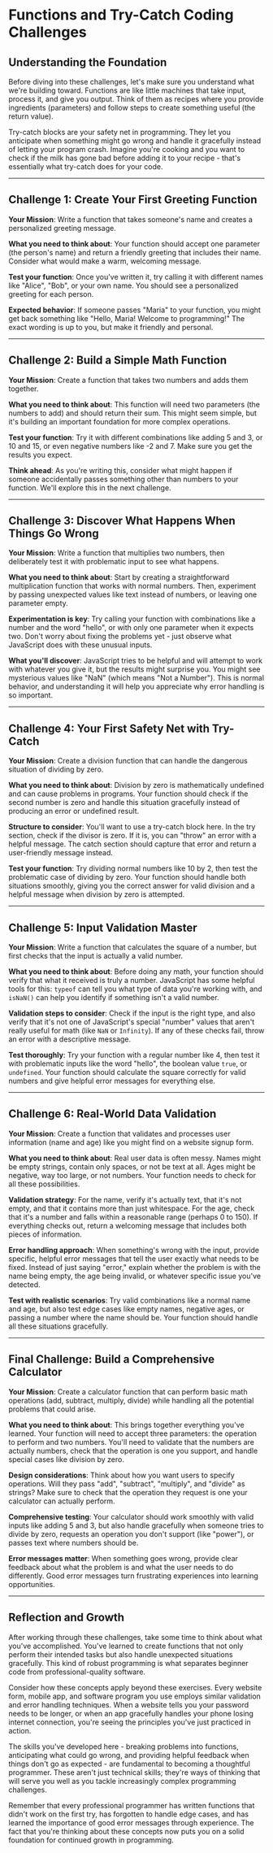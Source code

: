 # Functions and Try-Catch Coding Challenges

## Understanding the Foundation

Before diving into these challenges, let's make sure you understand what we're building toward. Functions are like little machines that take input, process it, and give you output. Think of them as recipes where you provide ingredients (parameters) and follow steps to create something useful (the return value).
 
Try-catch blocks are your safety net in programming. They let you anticipate when something might go wrong and handle it gracefully instead of letting your program crash. Imagine you're cooking and you want to check if the milk has gone bad before adding it to your recipe - that's essentially what try-catch does for your code.

---

## Challenge 1: Create Your First Greeting Function
**Your Mission**: Write a function that takes someone's name and creates a personalized greeting message.

**What you need to think about**: Your function should accept one parameter (the person's name) and return a friendly greeting that includes their name. Consider what would make a warm, welcoming message.

**Test your function**: Once you've written it, try calling it with different names like "Alice", "Bob", or your own name. You should see a personalized greeting for each person.

**Expected behavior**: If someone passes "Maria" to your function, you might get back something like "Hello, Maria! Welcome to programming!" The exact wording is up to you, but make it friendly and personal.

---

## Challenge 2: Build a Simple Math Function
**Your Mission**: Create a function that takes two numbers and adds them together.

**What you need to think about**: This function will need two parameters (the numbers to add) and should return their sum. This might seem simple, but it's building an important foundation for more complex operations.

**Test your function**: Try it with different combinations like adding 5 and 3, or 10 and 15, or even negative numbers like -2 and 7. Make sure you get the results you expect.

**Think ahead**: As you're writing this, consider what might happen if someone accidentally passes something other than numbers to your function. We'll explore this in the next challenge.

---

## Challenge 3: Discover What Happens When Things Go Wrong
**Your Mission**: Write a function that multiplies two numbers, then deliberately test it with problematic input to see what happens.

**What you need to think about**: Start by creating a straightforward multiplication function that works with normal numbers. Then, experiment by passing unexpected values like text instead of numbers, or leaving one parameter empty.

**Experimentation is key**: Try calling your function with combinations like a number and the word "hello", or with only one parameter when it expects two. Don't worry about fixing the problems yet - just observe what JavaScript does with these unusual inputs.

**What you'll discover**: JavaScript tries to be helpful and will attempt to work with whatever you give it, but the results might surprise you. You might see mysterious values like "NaN" (which means "Not a Number"). This is normal behavior, and understanding it will help you appreciate why error handling is so important.

---

## Challenge 4: Your First Safety Net with Try-Catch
**Your Mission**: Create a division function that can handle the dangerous situation of dividing by zero.

**What you need to think about**: Division by zero is mathematically undefined and can cause problems in programs. Your function should check if the second number is zero and handle this situation gracefully instead of producing an error or undefined result.

**Structure to consider**: You'll want to use a try-catch block here. In the try section, check if the divisor is zero. If it is, you can "throw" an error with a helpful message. The catch section should capture that error and return a user-friendly message instead.

**Test your function**: Try dividing normal numbers like 10 by 2, then test the problematic case of dividing by zero. Your function should handle both situations smoothly, giving you the correct answer for valid division and a helpful message when division by zero is attempted.

---

## Challenge 5: Input Validation Master
**Your Mission**: Write a function that calculates the square of a number, but first checks that the input is actually a valid number.

**What you need to think about**: Before doing any math, your function should verify that what it received is truly a number. JavaScript has some helpful tools for this: `typeof` can tell you what type of data you're working with, and `isNaN()` can help you identify if something isn't a valid number.

**Validation steps to consider**: Check if the input is the right type, and also verify that it's not one of JavaScript's special "number" values that aren't really useful for math (like `NaN` or `Infinity`). If any of these checks fail, throw an error with a descriptive message.

**Test thoroughly**: Try your function with a regular number like 4, then test it with problematic inputs like the word "hello", the boolean value `true`, or `undefined`. Your function should calculate the square correctly for valid numbers and give helpful error messages for everything else.

---

## Challenge 6: Real-World Data Validation
**Your Mission**: Create a function that validates and processes user information (name and age) like you might find on a website signup form.

**What you need to think about**: Real user data is often messy. Names might be empty strings, contain only spaces, or not be text at all. Ages might be negative, way too large, or not numbers. Your function needs to check for all these possibilities.

**Validation strategy**: For the name, verify it's actually text, that it's not empty, and that it contains more than just whitespace. For the age, check that it's a number and falls within a reasonable range (perhaps 0 to 150). If everything checks out, return a welcoming message that includes both pieces of information.

**Error handling approach**: When something's wrong with the input, provide specific, helpful error messages that tell the user exactly what needs to be fixed. Instead of just saying "error," explain whether the problem is with the name being empty, the age being invalid, or whatever specific issue you've detected.

**Test with realistic scenarios**: Try valid combinations like a normal name and age, but also test edge cases like empty names, negative ages, or passing a number where the name should be. Your function should handle all these situations gracefully.

---

## Final Challenge: Build a Comprehensive Calculator
**Your Mission**: Create a calculator function that can perform basic math operations (add, subtract, multiply, divide) while handling all the potential problems that could arise.

**What you need to think about**: This brings together everything you've learned. Your function will need to accept three parameters: the operation to perform and two numbers. You'll need to validate that the numbers are actually numbers, check that the operation is one you support, and handle special cases like division by zero.

**Design considerations**: Think about how you want users to specify operations. Will they pass "add", "subtract", "multiply", and "divide" as strings? Make sure to check that the operation they request is one your calculator can actually perform.

**Comprehensive testing**: Your calculator should work smoothly with valid inputs like adding 5 and 3, but also handle gracefully when someone tries to divide by zero, requests an operation you don't support (like "power"), or passes text where numbers should be.

**Error messages matter**: When something goes wrong, provide clear feedback about what the problem is and what the user needs to do differently. Good error messages turn frustrating experiences into learning opportunities.

---

## Reflection and Growth

After working through these challenges, take some time to think about what you've accomplished. You've learned to create functions that not only perform their intended tasks but also handle unexpected situations gracefully. This kind of robust programming is what separates beginner code from professional-quality software.

Consider how these concepts apply beyond these exercises. Every website form, mobile app, and software program you use employs similar validation and error handling techniques. When a website tells you your password needs to be longer, or when an app gracefully handles your phone losing internet connection, you're seeing the principles you've just practiced in action.

The skills you've developed here - breaking problems into functions, anticipating what could go wrong, and providing helpful feedback when things don't go as expected - are fundamental to becoming a thoughtful programmer. These aren't just technical skills; they're ways of thinking that will serve you well as you tackle increasingly complex programming challenges.

Remember that every professional programmer has written functions that didn't work on the first try, has forgotten to handle edge cases, and has learned the importance of good error messages through experience. The fact that you're thinking about these concepts now puts you on a solid foundation for continued growth in programming.